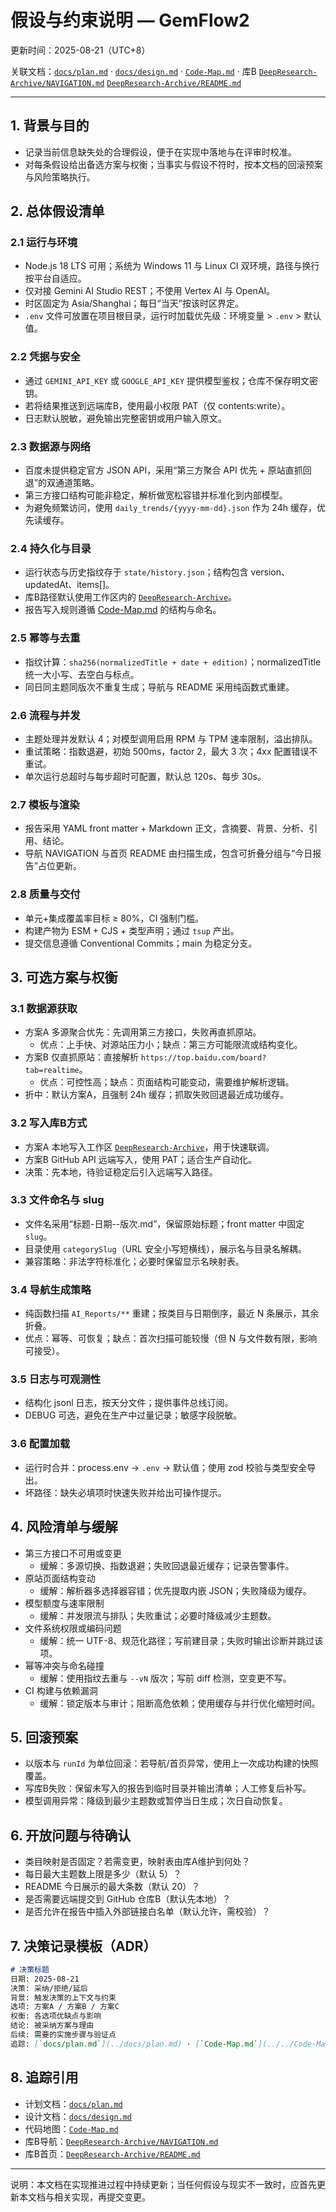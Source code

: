 # 假设与约束说明 — GemFlow2
更新时间：2025-08-21（UTC+8）

关联文档：[`docs/plan.md`](../docs/plan.md) · [`docs/design.md`](../docs/design.md) · [`Code-Map.md`](../../Code-Map.md) · 库B [`DeepResearch-Archive/NAVIGATION.md`](../../DeepResearch-Archive/NAVIGATION.md) [`DeepResearch-Archive/README.md`](../../DeepResearch-Archive/README.md)

---

## 1. 背景与目的
- 记录当前信息缺失处的合理假设，便于在实现中落地与在评审时校准。
- 对每条假设给出备选方案与权衡；当事实与假设不符时，按本文档的回滚预案与风险策略执行。

## 2. 总体假设清单

### 2.1 运行与环境
- Node.js 18 LTS 可用；系统为 Windows 11 与 Linux CI 双环境，路径与换行按平台自适应。
- 仅对接 Gemini AI Studio REST；不使用 Vertex AI 与 OpenAI。
- 时区固定为 Asia/Shanghai；每日“当天”按该时区界定。
- `.env` 文件可放置在项目根目录，运行时加载优先级：环境变量 > `.env` > 默认值。

### 2.2 凭据与安全
- 通过 `GEMINI_API_KEY` 或 `GOOGLE_API_KEY` 提供模型鉴权；仓库不保存明文密钥。
- 若将结果推送到远端库B，使用最小权限 PAT（仅 contents:write）。
- 日志默认脱敏，避免输出完整密钥或用户输入原文。

### 2.3 数据源与网络
- 百度未提供稳定官方 JSON API，采用“第三方聚合 API 优先 + 原站直抓回退”的双通道策略。
- 第三方接口结构可能非稳定，解析做宽松容错并标准化到内部模型。
- 为避免频繁访问，使用 `daily_trends/{yyyy-mm-dd}.json` 作为 24h 缓存，优先读缓存。

### 2.4 持久化与目录
- 运行状态与历史指纹存于 `state/history.json`；结构包含 version、updatedAt、items[]。
- 库B路径默认使用工作区内的 [`DeepResearch-Archive`](../../DeepResearch-Archive/README.md)。
- 报告写入规则遵循 [Code-Map.md](../../Code-Map.md) 的结构与命名。

### 2.5 幂等与去重
- 指纹计算：`sha256(normalizedTitle + date + edition)`；normalizedTitle 统一大小写、去空白与标点。
- 同日同主题同版次不重复生成；导航与 README 采用纯函数式重建。

### 2.6 流程与并发
- 主题处理并发默认 4；对模型调用启用 RPM 与 TPM 速率限制，溢出排队。
- 重试策略：指数退避，初始 500ms，factor 2，最大 3 次；4xx 配置错误不重试。
- 单次运行总超时与每步超时可配置，默认总 120s、每步 30s。

### 2.7 模板与渲染
- 报告采用 YAML front matter + Markdown 正文，含摘要、背景、分析、引用、结论。
- 导航 NAVIGATION 与首页 README 由扫描生成，包含可折叠分组与“今日报告”占位更新。

### 2.8 质量与交付
- 单元+集成覆盖率目标 ≥ 80%，CI 强制门槛。
- 构建产物为 ESM + CJS + 类型声明；通过 `tsup` 产出。
- 提交信息遵循 Conventional Commits；main 为稳定分支。

## 3. 可选方案与权衡

### 3.1 数据源获取
- 方案A 多源聚合优先：先调用第三方接口，失败再直抓原站。
  - 优点：上手快、对源站压力小；缺点：第三方可能限流或结构变化。
- 方案B 仅直抓原站：直接解析 `https://top.baidu.com/board?tab=realtime`。
  - 优点：可控性高；缺点：页面结构可能变动，需要维护解析逻辑。
- 折中：默认方案A，且强制 24h 缓存；抓取失败回退最近成功缓存。

### 3.2 写入库B方式
- 方案A 本地写入工作区 [`DeepResearch-Archive`](../../DeepResearch-Archive/README.md)，用于快速联调。
- 方案B GitHub API 远端写入，使用 PAT；适合生产自动化。
- 决策：先本地，待验证稳定后引入远端写入路径。

### 3.3 文件命名与 slug
- 文件名采用“标题-日期--版次.md”，保留原始标题；front matter 中固定 `slug`。
- 目录使用 `categorySlug`（URL 安全小写短横线），展示名与目录名解耦。
- 兼容策略：非法字符标准化；必要时保留显示名映射表。

### 3.4 导航生成策略
- 纯函数扫描 `AI_Reports/**` 重建；按类目与日期倒序，最近 N 条展示，其余折叠。
- 优点：幂等、可恢复；缺点：首次扫描可能较慢（但 N 与文件数有限，影响可接受）。

### 3.5 日志与可观测性
- 结构化 jsonl 日志，按天分文件；提供事件总线订阅。
- DEBUG 可选，避免在生产中过量记录；敏感字段脱敏。

### 3.6 配置加载
- 运行时合并：process.env → `.env` → 默认值；使用 zod 校验与类型安全导出。
- 坏路径：缺失必填项时快速失败并给出可操作提示。

## 4. 风险清单与缓解
- 第三方接口不可用或变更
  - 缓解：多源切换、指数退避；失败回退最近缓存；记录告警事件。
- 原站页面结构变动
  - 缓解：解析器多选择器容错；优先提取内嵌 JSON；失败降级为缓存。
- 模型额度与速率限制
  - 缓解：并发限流与排队；失败重试；必要时降级减少主题数。
- 文件系统权限或编码问题
  - 缓解：统一 UTF-8、规范化路径；写前建目录；失败时输出诊断并跳过该项。
- 幂等冲突与命名碰撞
  - 缓解：使用指纹去重与 `--vN` 版次；写前 diff 检测，空变更不写。
- CI 构建与依赖漏洞
  - 缓解：锁定版本与审计；阻断高危依赖；使用缓存与并行优化缩短时间。

## 5. 回滚预案
- 以版本与 `runId` 为单位回滚：若导航/首页异常，使用上一次成功构建的快照覆盖。
- 写库B失败：保留未写入的报告到临时目录并输出清单；人工修复后补写。
- 模型调用异常：降级到最少主题数或暂停当日生成；次日自动恢复。

## 6. 开放问题与待确认
- 类目映射是否固定？若需变更，映射表由库A维护到何处？
- 每日最大主题数上限是多少（默认 5）？
- README 今日展示的最大条数（默认 20）？
- 是否需要远端提交到 GitHub 仓库B（默认先本地）？
- 是否允许在报告中插入外部链接白名单（默认允许，需校验）？

## 7. 决策记录模板（ADR）

```md
# 决策标题
日期: 2025-08-21
决策: 采纳/拒绝/延后
背景: 触发决策的上下文与约束
选项: 方案A / 方案B / 方案C
权衡: 各选项优缺点与影响
结论: 被采纳方案与理由
后续: 需要的实施步骤与验证点
追踪: [`docs/plan.md`](../docs/plan.md) · [`Code-Map.md`](../../Code-Map.md)
```

## 8. 追踪引用
- 计划文档：[`docs/plan.md`](../docs/plan.md)
- 设计文档：[`docs/design.md`](../docs/design.md)
- 代码地图：[`Code-Map.md`](../../Code-Map.md)
- 库B导航：[`DeepResearch-Archive/NAVIGATION.md`](../../DeepResearch-Archive/NAVIGATION.md)
- 库B首页：[`DeepResearch-Archive/README.md`](../../DeepResearch-Archive/README.md)

---
说明：本文档在实现推进过程中持续更新；当任何假设与现实不一致时，应首先更新本文档与相关实现，再提交变更。